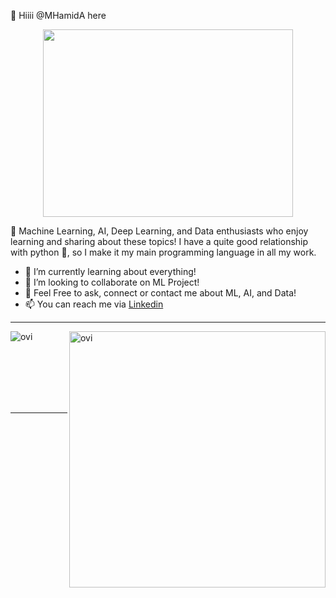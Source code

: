 👋 Hiiii @MHamidA here

<p align="center">
  <img src="https://user-images.githubusercontent.com/99332005/167875149-51469304-1b84-4732-af87-45858c250ff2.gif" width="400" height="300"/>
</p>

👀 Machine Learning, AI, Deep Learning, and Data enthusiasts who enjoy learning and sharing about these topics! I have a quite good relationship with python 🐍, so I make it my main programming language in all my work.

- 🌱 I’m currently learning about everything!
- 💞️ I’m looking to collaborate on ML Project!
- :thought_balloon: Feel Free to ask, connect or contact me about ML, AI, and Data!
- 📫 You can reach me via [Linkedin](https://www.linkedin.com/in/mhamidasn/)
<hr>
<p><img align="left" src="https://github-readme-stats.vercel.app/api/top-langs?username=MHamidA&show_icons=true&locale=en&layout=compact&theme=chartreuse-dark&count_private=true" alt="ovi" /></p>
<p>&nbsp;<img align="right" src="https://github-readme-stats.vercel.app/api?username=MHamidA&count_private=true&show_icons=true&locale=en&theme=chartreuse-dark" alt="ovi" width="410" /></p>
<br><br><br><br><br>
<hr>


<!---
MHamidA/MHamidA is a ✨ special ✨ repository because its `README.md` (this file) appears on your GitHub profile.
You can click the Preview link to take a look at your changes.
--->
